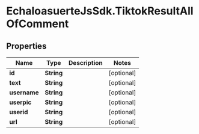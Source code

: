 # EchaloasuerteJsSdk.TiktokResultAllOfComment

## Properties

Name | Type | Description | Notes
------------ | ------------- | ------------- | -------------
**id** | **String** |  | [optional] 
**text** | **String** |  | [optional] 
**username** | **String** |  | [optional] 
**userpic** | **String** |  | [optional] 
**userid** | **String** |  | [optional] 
**url** | **String** |  | [optional] 


